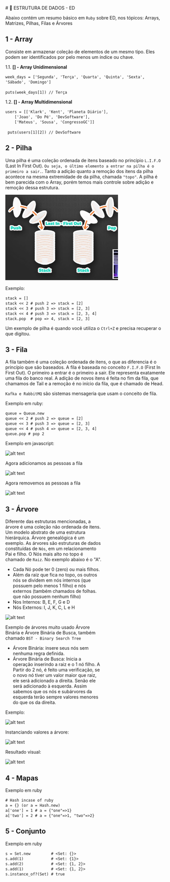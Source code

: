 ​​# :rocket: ESTRUTURA DE DADOS - ED 

Abaixo contém um resumo básico em ```Ruby``` sobre ED, nos tópicos: Arrays, Matrizes, Pilhas, Filas e Árvores 


## 1 -  Array 

Consiste em armazenar coleção de elementos de um mesmo tipo. Eles podem ser identificados por pelo menos um índice ou chave.

1.1. <b>[] - Array Unidimensional</b> 

```
week_days = ['Segunda', 'Terça', 'Quarta', 'Quinta', 'Sexta', 'Sábado', 'Domingo']

puts(week_days[1]) // Terça
```

1.2. <b>[] - Array Multidimensional</b> 

```
users = [['Klark', 'Kent', 'Planeta Diário'],
    ['Joao', 'Do Pé', 'DevSoftware'],
    ['Mateus', 'Sousa', 'CongressoGC']]

 puts(users[1][2]) // DevSoftware
```

## 2 -  Pilha
Uma pilha é uma coleção ordenada de itens baseado no princípio ```L.I.F.O``` (Last In First Out). ```Ou seja, o último elemento a entrar na pilha é o primeiro a sair.```. 
Tanto a adição quanto a remoção dos itens da pilha acontece na mesma extremidade de da pilha, chamada ```"topo"```. A pilha é bem parecida com o Array, porém temos mais controle sobre adição e remoção dessa estrutura.

<div style="width: 70%;">

  ![](pilha.png)
</div>

Exemplo: 

```
stack = []
stack << 2 # push 2 => stack = [2]
stack << 3 # push 3 => stack = [2, 3]
stack << 4 # push 3 => stack = [2, 3, 4]
stack.pop  # pop => 4, stack = [2, 3]

```
Um exemplo de pilha é quando você utiliza o ```Ctrl+Z``` e precisa recuperar o que digitou. 

## 3 -  Fila

A fila também é uma coleção ordenada de itens, o que as diferencia é o princípio que são baseados. A fila é baseada no conceito ```F.I.F.O``` (First In First Out). O primeiro a entrar é o primeiro a sair. Ele representa exatamente uma fila do banco real. A adição de novos itens é feita no fim da fila, que chamamos de Tail e a remoção é no início da fila, que é chamado de Head.

```Kafka e RabbitMQ``` são sistemas mensageria que usam o conceito de fila.

Exemplo em ruby: 
```
queue = Queue.new
queue << 2 # push 2 => queue = [2]
queue << 3 # push 3 => queue = [2, 3] 
queue << 4 # push 4 => queue = [2, 3, 4] 
queue.pop # pop 2
```

Exemplo em javascript: 

<div style="width: 60%;">

![alt text](fila-class.png)
</div>

Agora adicionamos as pessoas a fila
<div style="width: 60%;">

![alt text](fila-enqueue.png)
<div>

Agora removemos as pessoas a fila
<div style="width: 100%;">

![alt text](fila-dequeue.png)
</div>

## 3 -  Árvore 
Diferente das estruturas mencionadas, a árvore é uma coleção não ordenada de itens. Um modelo abstrato de uma estrutura hierárquica. Árvore genealógica é um exemplo. 
As árvores são estruturas de dados constituídas de ```Nós```, em um relacionamento Pai e filho. O Nós mais alto no topo é chamado de ```Raiz```. No exemplo abaixo é o "A". 
- Cada Nó pode ter 0 (zero) ou mais filhos. 
- Além da raiz que fica no topo, os outros nós se dividem em nós internos (que possuem pelo menos 1 filho) e nós externos (também chamados de folhas. que não possuem nenhum filho)
- Nos Internos: B, E, F, G e D
- Nós Externos: I, J, K, C, L e H

<div style="width: 80%;">

![alt text](arvore.png)

</div>

Exemplo de árvores muito usado Árvore Binária e Árvore Binária de Busca, também chamado ```BST - Binary Search Tree```
- Árvore Binária: insere seus nós sem nenhuma regra definida.
- Árvore Binária de Busca: Inicia a operação inserindo a raiz e o 1 nó filho. A Partir do 2 nó, é feito uma verificação, se o novo nó tiver um valor maior que raiz, ele será adicionado a direita. Senão ele será adicionado à esquerda. Assim sabemos que os nós e subárvores da esquerda terão sempre valores menores do que os da direita. 

Exemplo: 

<div style="width: 70%;">

![alt text](arvore-class.png)
</div>

Instanciando valores a árvore:

<div style="width: 70%;">

![alt text](arvore-instancia.png)
</div>

Resultado visual:
<div style="width: 70%;">

![alt text](arvore-montada.png)
</div>


## 4 -  Mapas

Exemplo em ruby

```
# Hash incase of ruby
a = {} (or a = Hash.new)
a['one'] = 1 # a = {"one"=>1}
a['two'] = 2 # a = {"one"=>1, "two"=>2}
```

## 5 -  Conjunto

Exemplo em ruby

```
s = Set.new         # <Set: {}>
s.add(1)            # <Set: {1}>
s.add(2)            # <Set: {1, 2}>
s.add(1)            # <Set: {1, 2}>
s.instance_of?(Set) # true
```

